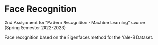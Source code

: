 # Face Recognition

2nd Assignment for "Pattern Recognition - Machine Learning" course (Spring Semester 2022-2023)

Face recognition based on the Eigenfaces method for the Yale-B Dataset.